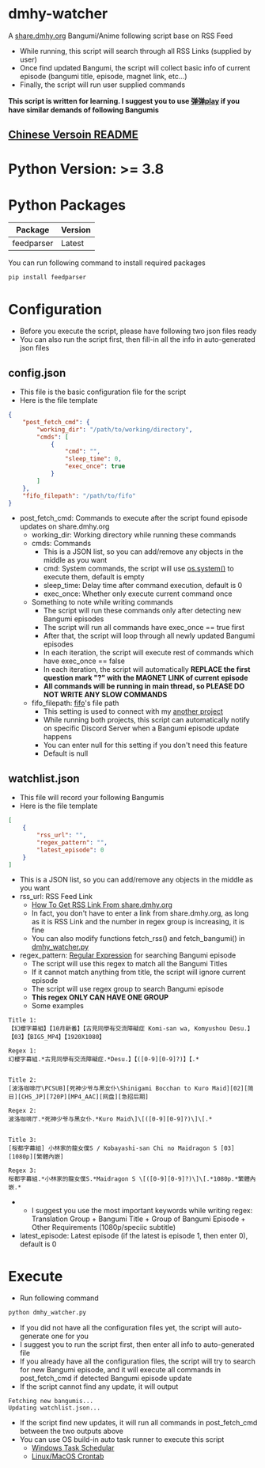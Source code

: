 
# dmhy-watcher

A [share.dmhy.org](http://share.dmhy.org/) Bangumi/Anime following script base on RSS Feed

* While running, this script will search through all RSS Links (supplied by user)
* Once find updated Bangumi, the script will collect basic info of current episode (bangumi title, episode, magnet link, etc...)
* Finally, the script will run user supplied commands

**This script is written for learning. I suggest you to use [弹弹play](http://www.dandanplay.com/) if you have similar demands of following Bangumis**

## [Chinese Versoin README](./README.md)

# Python Version: >= 3.8
# Python Packages

| Package    | Version |
|------------|---------|
| feedparser | Latest  |

You can run following command to install required packages
```sh
pip install feedparser
```


# Configuration

* Before you execute the script, please have following two json files ready
* You can also run the script first, then fill-in all the info in auto-generated json files

## config.json
* This file is the basic configuration file for the script
* Here is the file template
```json
{
    "post_fetch_cmd": {
        "working_dir": "/path/to/working/directory",
        "cmds": [
            {
                "cmd": "",
                "sleep_time": 0,
                "exec_once": true
            }
        ]
    },
    "fifo_filepath": "/path/to/fifo"
}
```
* post_fetch_cmd: Commands to execute after the script found episode updates on share.dmhy.org
  * working_dir: Working directory while running these commands
  * cmds: Commands
    * This is a JSON list, so you can add/remove any objects in the middle as you want
    * cmd: System commands, the script will use [os.system()](https://docs.python.org/3/library/os.html#os.system) to execute them, default is empty
    * sleep_time: Delay time after command execution, default is 0
    * exec_once: Whether only execute current command once
  * Something to note while writing commands
    * The script will run these commands only after detecting new Bangumi episodes
    * The script will run all commands have exec_once == true first
    * After that, the script will loop through all newly updated Bangumi episodes
    * In each iteration, the script will execute rest of commands which have exec_once == false
    * In each iteration, the script will automatically **REPLACE the first question mark "?" with the MAGNET LINK of current episode**
    * **All commands will be running in main thread, so PLEASE DO NOT WRITE ANY SLOW COMMANDS**
  * fifo_filepath: [fifo](https://linux.die.net/man/4/fifo)'s file path
    * This setting is used to connect with my [another project](https://github.com/Gavin1937/discord-noticmd-bot)
    * While running both projects, this script can automatically notify on specific Discord Server when a Bangumi episode update happens
    * You can enter null for this setting if you don't need this feature
    * Default is null


## watchlist.json
* This file will record your following Bangumis
* Here is the file template
```json
[
    {
        "rss_url": "",
        "regex_pattern": "",
        "latest_episode": 0
    }
]
```
* This is a JSON list, so you can add/remove any objects in the middle as you want
* rss_url: RSS Feed Link
  * [How To Get RSS Link From share.dmhy.org](./dmhy-RSS-tutorial/How-To-Get-RSS-From-dmhy.md#How-to-get-RSS-Link-from-share.dmhy.org)
  * In fact, you don't have to enter a link from share.dmhy.org, as long as it is RSS Link and the number in regex group is increasing, it is fine
  * You can also modify functions fetch_rss() and fetch_bangumi() in [dmhy_watcher.py](./dmhy_watcher.py)
* regex_pattern: [Regular Expression](https://en.wikipedia.org/wiki/Regular_expression) for searching Bangumi episode
  * The script will use this regex to match all the Bangumi Titles
  * If it cannot match anything from title, the script will ignore current episode
  * The script will use regex group to search Bangumi episode
  * **This regex ONLY CAN HAVE ONE GROUP**
  * Some examples
```
Title 1:
【幻櫻字幕組】【10月新番】【古見同學有交流障礙症 Komi-san wa, Komyushou Desu.】【03】【BIG5_MP4】【1920X1080】

Regex 1:
幻櫻字幕組.*古見同學有交流障礙症.*Desu.】【([0-9][0-9]?)】【.*


Title 2:
[波洛咖啡厅\PCSUB][死神少爷与黑女仆\Shinigami Bocchan to Kuro Maid][02][简日][CHS_JP][720P][MP4_AAC][网盘][急招后期]

Regex 2:
波洛咖啡厅.*死神少爷与黑女仆.*Kuro Maid\]\[([0-9][0-9]?)\]\[.*


Title 3:
[桜都字幕組] 小林家的龍女僕S / Kobayashi-san Chi no Maidragon S [03][1080p][繁體內嵌]

Regex 3:
桜都字幕組.*小林家的龍女僕S.*Maidragon S \[([0-9][0-9]?)\]\[.*1080p.*繁體內嵌.*
```
*  * I suggest you use the most important keywords while writing regex: Translation Group + Bangumi Title + Group of Bangumi Episode + Other Requirements (1080p/speciic subtitle)
* latest_episode: Latest episode (if the latest is episode 1, then enter 0), default is 0


# Execute

* Run following command
```sh
python dmhy_watcher.py
```
* If you did not have all the configuration files yet, the script will auto-generate one for you
* I suggest you to run the script first, then enter all info to auto-generated file
* If you already have all the configuration files, the script will try to search for new Bangumi episode, and it will execute all commands in post_fetch_cmd if detected Bangumi episode update
* If the script cannot find any update, it will output
```
Fetching new bangumis...
Updating watchlist.json...
```
* If the script find new updates, it will run all commands in post_fetch_cmd between the two outputs above
* You can use OS build-in auto task runner to execute this script
  * [Windows Task Schedular](https://www.dummies.com/computers/pcs/how-to-open-windows-task-scheduler/)
  * [Linux/MacOS Crontab](https://www.geeksforgeeks.org/crontab-in-linux-with-examples/)


